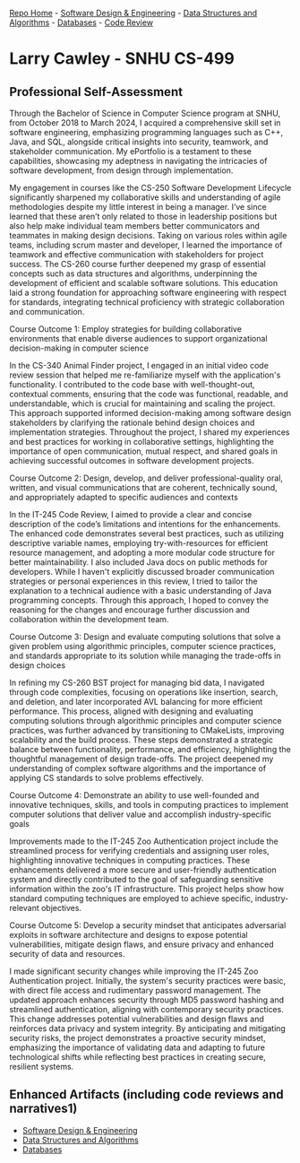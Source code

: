 [Repo Home](README.md) - [Software Design & Engineering](./enhanced_code/SDE_it245_zoo_auth/SDE.md) - [Data Structures and Algorithms](./enhanced_code/DSALGO_cs260_binary_search_tree/ADS.md) - [Databases](./enhanced_code/DB_cs340_animal_finder/DB.md) - [Code Review](CR.md)

# Larry Cawley - SNHU CS-499

## Professional Self-Assessment


Through the Bachelor of Science in Computer Science program at SNHU, from October 2018 to March 2024, I acquired a comprehensive skill set in software engineering, emphasizing programming languages such as C++, Java, and SQL, alongside critical insights into security, teamwork, and stakeholder communication. My ePortfolio is a testament to these capabilities, showcasing my adeptness in navigating the intricacies of software development, from design through implementation.

My engagement in courses like the CS-250 Software Development Lifecycle significantly sharpened my collaborative skills and understanding of agile methodologies despite my little interest in being a manager. I’ve since learned that these aren’t only related to those in leadership positions but also help make individual team members better communicators and teammates in making design decisions. Taking on various roles within agile teams, including scrum master and developer, I learned the importance of teamwork and effective communication with stakeholders for project success. The CS-260 course further deepened my grasp of essential concepts such as data structures and algorithms, underpinning the development of efficient and scalable software solutions. This education laid a strong foundation for approaching software engineering with respect for standards, integrating technical proficiency with strategic collaboration and communication.

Course Outcome 1: Employ strategies for building collaborative environments that enable diverse audiences to support organizational decision-making in computer science

In the CS-340 Animal Finder project, I engaged in an initial video code review session that helped me re-familiarize myself with the application's functionality. I contributed to the code base with well-thought-out, contextual comments, ensuring that the code was functional, readable, and understandable, which is crucial for maintaining and scaling the project. This approach supported informed decision-making among software design stakeholders by clarifying the rationale behind design choices and implementation strategies. Throughout the project, I shared my experiences and best practices for working in collaborative settings, highlighting the importance of open communication, mutual respect, and shared goals in achieving successful outcomes in software development projects.


Course Outcome 2: Design, develop, and deliver professional-quality oral, written, and visual communications that are coherent, technically sound, and appropriately adapted to specific audiences and contexts

In the IT-245 Code Review, I aimed to provide a clear and concise description of the code’s limitations and intentions for the enhancements. The enhanced code demonstrates several best practices, such as utilizing descriptive variable names, employing try-with-resources for efficient resource management, and adopting a more modular code structure for better maintainability. I also included Java docs on public methods for developers. While I haven't explicitly discussed broader communication strategies or personal experiences in this review, I tried to tailor the explanation to a technical audience with a basic understanding of Java programming concepts. Through this approach, I hoped to convey the reasoning for the changes and encourage further discussion and collaboration within the development team.

Course Outcome 3: Design and evaluate computing solutions that solve a given problem using algorithmic principles, computer science practices, and standards appropriate to its solution while managing the trade-offs in design choices

In refining my CS-260 BST project for managing bid data, I navigated through code complexities, focusing on operations like insertion, search, and deletion, and later incorporated AVL balancing for more efficient performance. This process, aligned with designing and evaluating computing solutions through algorithmic principles and computer science practices, was further advanced by transitioning to CMakeLists, improving scalability and the build process. These steps demonstrated a strategic balance between functionality, performance, and efficiency, highlighting the thoughtful management of design trade-offs. The project deepened my understanding of complex software algorithms and the importance of applying CS standards to solve problems effectively.

Course Outcome 4: Demonstrate an ability to use well-founded and innovative techniques, skills, and tools in computing practices to implement computer solutions that deliver value and accomplish industry-specific goals

Improvements made to the IT-245 Zoo Authentication project include the streamlined process for verifying credentials and assigning user roles, highlighting innovative techniques in computing practices. These enhancements delivered a more secure and user-friendly authentication system and directly contributed to the goal of safeguarding sensitive information within the zoo's IT infrastructure. This project helps show how standard computing techniques are employed to achieve specific, industry-relevant objectives.

Course Outcome 5: Develop a security mindset that anticipates adversarial exploits in software architecture and designs to expose potential vulnerabilities, mitigate design flaws, and ensure privacy and enhanced security of data and resources.

I made significant security changes while improving the IT-245 Zoo Authentication project. Initially, the system's security practices were basic, with direct file access and rudimentary password management. The updated approach enhances security through MD5 password hashing and streamlined authentication, aligning with contemporary security practices. This change addresses potential vulnerabilities and design flaws and reinforces data privacy and system integrity. By anticipating and mitigating security risks, the project demonstrates a proactive security mindset, emphasizing the importance of validating data and adapting to future technological shifts while reflecting best practices in creating secure, resilient systems.


## Enhanced Artifacts (including code reviews and narratives1)
- [Software Design & Engineering](./enhanced_code/SDE_it245_zoo_auth/SDE.md)
- [Data Structures and Algorithms](./enhanced_code/DSALGO_cs260_binary_search_tree/ADS.md) 
- [Databases](./enhanced_code/DB_cs340_animal_finder/DB.md)
